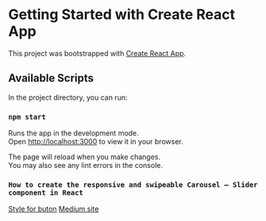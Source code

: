 # Getting Started with Create React App

This project was bootstrapped with [Create React App](https://github.com/facebook/create-react-app).

## Available Scripts

In the project directory, you can run:

### `npm start`

Runs the app in the development mode.\
Open [http://localhost:3000](http://localhost:3000) to view it in your browser.

The page will reload when you make changes.\
You may also see any lint errors in the console.

### `How to create the responsive and swipeable Carousel — Slider component in React`
[Style for buton](https://codepen.io/Ks145/pen/MWGxbYr)
[Medium site](https://medium.com/tinyso/how-to-create-the-responsive-and-swipeable-carousel-slider-component-in-react-99f433364aa0)